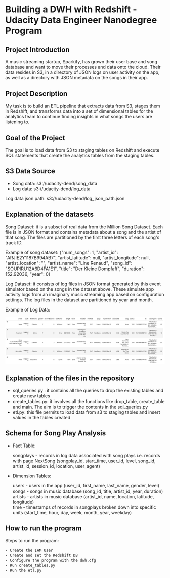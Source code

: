# Building a DWH with Redshift - Udacity Data Engineer Nanodegree Program 

## Project Introduction

A music streaming startup, Sparkify, has grown their user base and song database and want to move their processes and data onto the cloud. Their data resides in S3, in a directory of JSON logs on user activity on the app, as well as a directory with JSON metadata on the songs in their app.

## Project Description

My task is to build an ETL pipeline that extracts  data from S3, stages them in Redshift, and transforms data into a set of dimensional tables for the analytics team to continue finding insights in what songs the users are listening to. 

## Goal of the Project

The goal is to load data from S3 to staging tables on Redshift and execute SQL statements that create the analytics tables from the staging tables.

## S3 Data Source

- Song data: s3://udacity-dend/song_data
- Log data: s3://udacity-dend/log_data

Log data json path: s3://udacity-dend/log_json_path.json

## Explanation of the datasets

Song Dataset: it is a subset of real data from the Million Song Dataset. Each file is in JSON format and contains metadata about a song and the artist of that song. The files are partitioned by the first three letters of each song's track ID. 

Example of song dataset: {"num_songs": 1, "artist_id": "ARJIE2Y1187B994AB7", "artist_latitude": null, "artist_longitude": null, "artist_location": "", "artist_name": "Line Renaud", "song_id": "SOUPIRU12A6D4FA1E1", "title": "Der Kleine Dompfaff", "duration": 152.92036, "year": 0}

Log Dataset: it consists of log files in JSON format generated by this event simulator based on the songs in the dataset above. These simulate app activity logs from an imaginary music streaming app based on configuration settings. The log files in the dataset are partitioned by year and month.

Example of Log Data:

![alt text](log_dataset.jpg)

## Explanation of the files in the repository

- sql_queries.py : it contains all the queries to drop the existing tables and create new tables 
- create_tables.py: it involves all the functions like drop_table, create_table and main. The aim is to trigger the contents in the sql_queries.py
- etl.py: this file permits to load data from s3 to staging tables and insert values in the tables created


## Schema for Song Play Analysis

- Fact Table:

    songplays - records in log data associated with song plays i.e. records with page NextSong
    (songplay_id, start_time, user_id, level, song_id, artist_id, session_id, location, user_agent)

- Dimension Tables:

    users - users in the app (user_id, first_name, last_name, gender, level)
    songs - songs in music database (song_id, title, artist_id, year, duration)
    artists - artists in music database (artist_id, name, location, latitude, longitude)    
    time - timestamps of records in songplays broken down into specific units (start_time, hour, day, week, month, year, weekday)

## How to run the program 

Steps to run the program:

    - Create the IAM User
    - Create and set the Redshift DB
    - Configure the program with the dwh.cfg
    - Run create_tables.py
    - Run the etl.py
